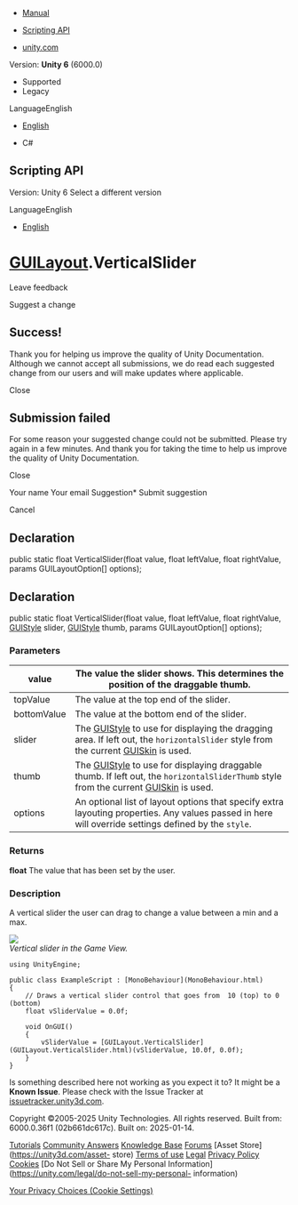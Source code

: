 [ ]()

  * [Manual](../Manual/index.html)
  * [Scripting API](../ScriptReference/index.html)

  * [unity.com](https://unity.com/)

Version: **Unity 6** (6000.0)

  * Supported
  * Legacy

LanguageEnglish

  * [English]()

  * C#

[ ](https://docs.unity3d.com)

## Scripting API

Version: Unity 6 Select a different version

LanguageEnglish

  * [English]()

#  [GUILayout](GUILayout.html).VerticalSlider

Leave feedback

Suggest a change

## Success!

Thank you for helping us improve the quality of Unity Documentation. Although
we cannot accept all submissions, we do read each suggested change from our
users and will make updates where applicable.

Close

## Submission failed

For some reason your suggested change could not be submitted. Please <a>try
again</a> in a few minutes. And thank you for taking the time to help us
improve the quality of Unity Documentation.

Close

Your name Your email Suggestion* Submit suggestion

Cancel

[ ]()

## Declaration

public static float VerticalSlider(float value, float leftValue, float
rightValue, params GUILayoutOption[] options);

## Declaration

public static float VerticalSlider(float value, float leftValue, float
rightValue, [GUIStyle](GUIStyle.html) slider, [GUIStyle](GUIStyle.html) thumb,
params GUILayoutOption[] options);

### Parameters

value | The value the slider shows. This determines the position of the draggable thumb.  
---|---  
topValue | The value at the top end of the slider.  
bottomValue | The value at the bottom end of the slider.  
slider | The [GUIStyle](GUIStyle.html) to use for displaying the dragging area. If left out, the `horizontalSlider` style from the current [GUISkin](GUISkin.html) is used.  
thumb | The [GUIStyle](GUIStyle.html) to use for displaying draggable thumb. If left out, the `horizontalSliderThumb` style from the current [GUISkin](GUISkin.html) is used.  
options | An optional list of layout options that specify extra layouting properties. Any values passed in here will override settings defined by the `style`.  
  
### Returns

**float** The value that has been set by the user.

### Description

A vertical slider the user can drag to change a value between a min and a max.

![](../StaticFiles/ScriptRefImages/GUILayoutVerticalSlider.png)  
_Vertical slider in the Game View._

    
    
    using UnityEngine;  
      
    public class ExampleScript : [MonoBehaviour](MonoBehaviour.html)
    {
        // Draws a vertical slider control that goes from  10 (top) to 0 (bottom)
        float vSliderValue = 0.0f;  
      
        void OnGUI()
        {
            vSliderValue = [GUILayout.VerticalSlider](GUILayout.VerticalSlider.html)(vSliderValue, 10.0f, 0.0f);
        }
    }
    

Is something described here not working as you expect it to? It might be a
**Known Issue**. Please check with the Issue Tracker at
[issuetracker.unity3d.com](https://issuetracker.unity3d.com).

Copyright ©2005-2025 Unity Technologies. All rights reserved. Built from:
6000.0.36f1 (02b661dc617c). Built on: 2025-01-14.

[Tutorials](https://unity3d.com/learn) [Community
Answers](https://answers.unity3d.com) [Knowledge
Base](https://support.unity3d.com/hc/en-us)
[Forums](https://forum.unity3d.com) [Asset Store](https://unity3d.com/asset-
store) [Terms of use](https://docs.unity3d.com/Manual/TermsOfUse.html)
[Legal](https://unity.com/legal) [Privacy
Policy](https://unity.com/legal/privacy-policy)
[Cookies](https://unity.com/legal/cookie-policy) [Do Not Sell or Share My
Personal Information](https://unity.com/legal/do-not-sell-my-personal-
information)

[Your Privacy Choices (Cookie Settings)](javascript:void\(0\);)

